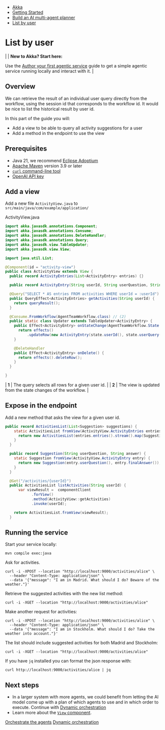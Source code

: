 <!-- <nav> -->
- [Akka](../../index.html)
- [Getting Started](../index.html)
- [Build an AI multi-agent planner](index.html)
- [List by user](list.html)

<!-- </nav> -->

# List by user

|  | **New to Akka? Start here:**

Use the [Author your first agentic service](../author-your-first-service.html) guide to get a simple agentic service running locally and interact with it. |

## <a href="about:blank#_overview"></a> Overview

We can retrieve the result of an individual user query directly from the workflow, using the session id that corresponds to the workflow id. It would be nice to list the historical result by user id.

In this part of the guide you will:

- Add a view to be able to query all activity suggestions for a user
- Add a method in the endpoint to use the view

## <a href="about:blank#_prerequisites"></a> Prerequisites

- Java 21, we recommend [Eclipse Adoptium](https://adoptium.net/marketplace/)
- [Apache Maven](https://maven.apache.org/install.html) version 3.9 or later
- <a href="https://curl.se/download.html">`curl` command-line tool</a>
- [OpenAI API key](https://platform.openai.com/api-keys)

## <a href="about:blank#_add_a_view"></a> Add a view

Add a new file `ActivityView.java` to `src/main/java/com/example/application/`

ActivityView.java
```java
import akka.javasdk.annotations.Component;
import akka.javasdk.annotations.Consume;
import akka.javasdk.annotations.DeleteHandler;
import akka.javasdk.annotations.Query;
import akka.javasdk.view.TableUpdater;
import akka.javasdk.view.View;

import java.util.List;

@Component(id = "activity-view")
public class ActivityView extends View {
  public record ActivityEntries(List<ActivityEntry> entries) {}

  public record ActivityEntry(String userId, String userQuestion, String finalAnswer) {}

  @Query("SELECT * AS entries FROM activities WHERE userId = :userId") // (1)
  public QueryEffect<ActivityEntries> getActivities(String userId) {
    return queryResult();
  }

  @Consume.FromWorkflow(AgentTeamWorkflow.class) // (2)
  public static class Updater extends TableUpdater<ActivityEntry> {
    public Effect<ActivityEntry> onStateChange(AgentTeamWorkflow.State state) {
      return effects()
          .updateRow(new ActivityEntry(state.userId(), state.userQuery(), state.finalAnswer()));
    }

    @DeleteHandler
    public Effect<ActivityEntry> onDelete() {
      return effects().deleteRow();
    }
  }

}
```

| **1** | The query selects all rows for a given user id. |
| **2** | The view is updated from the state changes of the workflow. |

## <a href="about:blank#_expose_in_the_endpoint"></a> Expose in the endpoint

Add a new method that asks the view for a given user id.

```java
public record ActivitiesList(List<Suggestion> suggestions) {
    static ActivitiesList fromView(ActivityView.ActivityEntries entries) {
      return new ActivitiesList(entries.entries().stream().map(Suggestion::fromView).toList());
    }
  }

  public record Suggestion(String userQuestion, String answer) {
    static Suggestion fromView(ActivityView.ActivityEntry entry) {
      return new Suggestion(entry.userQuestion(), entry.finalAnswer());
    }
  }

  @Get("/activities/{userId}")
  public ActivitiesList listActivities(String userId) {
      var viewResult =  componentClient
            .forView()
            .method(ActivityView::getActivities)
            .invoke(userId);

    return ActivitiesList.fromView(viewResult);
  }
```

## <a href="about:blank#_running_the_service"></a> Running the service

Start your service locally:

```command
mvn compile exec:java
```
Ask for activities.

```command
curl -i -XPOST --location "http://localhost:9000/activities/alice" \
  --header "Content-Type: application/json" \
  --data '{"message": "I am in Madrid. What should I do? Beware of the weather."}'
```
Retrieve the suggested activities with the new list method:

```command
curl -i -XGET --location "http://localhost:9000/activities/alice"
```
Make another request for activities:

```command
curl -i -XPOST --location "http://localhost:9000/activities/alice" \
  --header "Content-Type: application/json" \
  --data '{"message": "I am in Stockholm. What should I do? Take the weather into account."}'
```
The list should include suggested activities for both Madrid and Stockholm:

```command
curl -i -XGET --location "http://localhost:9000/activities/alice"
```
If you have `jq` installed you can format the json response with:

```command
curl http://localhost:9000/activities/alice | jq
```

## <a href="about:blank#_next_steps"></a> Next steps

- In a larger system with more agents, we could benefit from letting the AI model come up with a plan of which agents to use and in which order to execute. Continue with [Dynamic orchestration](dynamic-team.html)
- Learn more about the <a href="../../java/views.html">`View` component</a>.

<!-- <footer> -->
<!-- <nav> -->
[Orchestrate the agents](team.html) [Dynamic orchestration](dynamic-team.html)
<!-- </nav> -->

<!-- </footer> -->

<!-- <aside> -->

<!-- </aside> -->